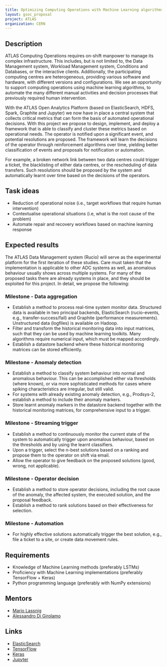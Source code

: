 ```yaml
---
title: Optimizing Computing Operations with Machine Learning algorithms
layout: gsoc_proposal
project: ATLAS
organization: CERN
---
```


## Description

ATLAS Computing Operations requires on-shift manpower to manage its complex infrastructure. This includes, but is not limited to, the Data Management system, Workload Management system, Conditions and Databases, or the interactive clients. Additionally, the participating computing centres are heterogeneous, providing various software and hardware, with different versions and configurations. We see an opportunity to support computing operations using machine learning algorithms, to automate the many different manual activities and decision processes that previously required human intervention.

With the ATLAS Open Analytics Platform (based on ElasticSearch, HDFS, Spark, Graphite and Jupyter) we now have in place a central system that collects critical metrics that can form the basis of automated operational decisions. With this project we propose to design, implement, and deploy a framework that is able to classify and cluster these metrics based on operational needs. The operator is notified upon a significant event, and potential resolutions are proposed. The framework will learn the decisions of the operator through reinforcement algorithms over time, yielding better classification of events and proposals for notification or automation.

For example, a broken network link between two data centres could trigger a ticket, the blacklisting of either data centres, or the rescheduling of data transfers. Such resolutions should be proposed by the system and automatically learnt over time based on the decisions of the operators.

## Task ideas

- Reduction of operational noise (i.e., target workflows that require human intervention)
- Contextualise operational situations (i.e, what is the root cause of the problem)
- Automate repair and recovery workflows based on machine learning response

## Expected results

The ATLAS Data Management system (Rucio) will serve as the experimental platform for the first iteration of these studies. Care must taken that the implementation is applicable to other ADC systems as well, as anomalous behaviour usually shows across multiple systems. For many of the proposed tasks there are already systems in place, and they should be exploited for this project. In detail, we propose the following:

### Milestone - Data aggregation
- Establish a method to process real-time system monitor data. Structured data is available in two principal backends, ElasticSearch (rucio-events, e.g., transfer-success/fail) and Graphite (performance measurements). Unstructured data (logfiles) is available on Hadoop.
- Filter and transform the historical monitoring data into input matrices, such that they can be used by machine learning toolkits. Many algorithms require numerical input, which must be mapped accordingly.
- Establish a datastore backend where these historical monitoring matrices can be stored efficiently.

### Milestone - Anomaly detection
- Establish a method to classify system behaviour into normal and anomalous behaviour. This can be accomplished either via thresholds (where known), or via more sophisticated methods for cases where spiking characteristics are irregular, but still valid.
- For systems with already existing anomaly detection, e.g., Prodsys-2, establish a method to include their anomaly markers.
- Store learnt anomaly markers in the datastore backend together with the historical monitoring matrices, for comprehensive input to a trigger.

### Milestone - Streaming trigger
- Establish a method to continuously monitor the current state of the system to automatically trigger upon anomalous behaviour, based on the thresholds and by using the learnt classifiers.
- Upon a trigger, select the n-best solutions based on a ranking and propose them to the operator on shift via email.
- Allow the operator to give feedback on the proposed solutions (good, wrong, not applicable).

### Milestone - Operator decision
- Establish a method to store operator decisions, including the root cause of the anomaly, the affected system, the executed solution, and the proposal feedback.
- Establish a method to rank solutions based on their effectiveness for selection.

### Milestone - Automation
- For highly effective solutions automatically trigger the best solution, e.g., file a ticket to a site, or create data movement rules.

## Requirements

- Knowledge of Machine Learning methods (preferably LSTMs)
- Proficiency with Machine Learning implementations (preferably TensorFlow + Keras)
- Python programming language (preferably with NumPy extensions)

## Mentors

- [Mario Lassnig](mailto:Mario.Lassnig@cern.ch)
- [Alessandro Di Girolamo](mailto:Alessandro.Di.Girolamo@cern.ch)

## Links
- [ElasticSearch](www.elastic.co/)
- [TensorFlow](https://www.tensorflow.org/)
- [Keras](https://keras.io/)
- [Jupyter](https://jupyter.org/)

